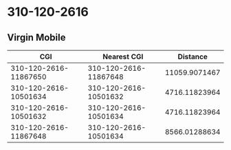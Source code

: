 # 310-120-2616
## Virgin Mobile


| CGI | Nearest CGI | Distance |
|-----|-------------|----------|
| 310-120-2616-11867650 | 310-120-2616-11867648 | 11059.9071467 |
| 310-120-2616-10501634 | 310-120-2616-10501632 | 4716.11823964 |
| 310-120-2616-10501632 | 310-120-2616-10501634 | 4716.11823964 |
| 310-120-2616-11867648 | 310-120-2616-10501634 | 8566.01288634 |
